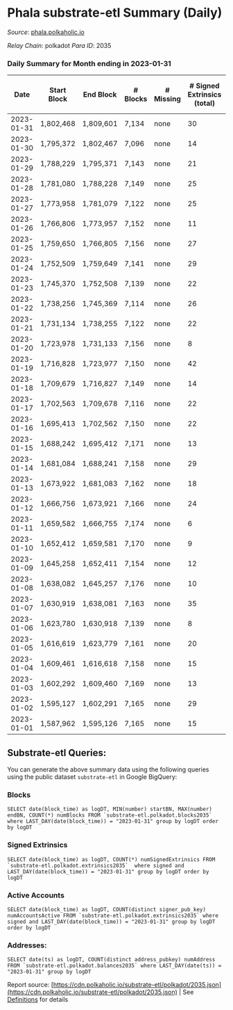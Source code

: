 # Phala substrate-etl Summary (Daily)

_Source_: [phala.polkaholic.io](https://phala.polkaholic.io)

*Relay Chain*: polkadot
*Para ID*: 2035



### Daily Summary for Month ending in 2023-01-31


| Date | Start Block | End Block | # Blocks | # Missing | # Signed Extrinsics (total) | # Active Accounts | # Addresses with Balances | # Events | # Transfers | # XCM Transfers In | # XCM Transfers Out |
| ---- | ----------- | --------- | -------- | --------- | --------------------------- | ----------------- | ------------------------- | -------- | ----------- | ------------------ | ------------------- |
| 2023-01-31 | 1,802,468 | 1,809,601 | 7,134 | none  | 30 | 16 | 3,021 | 14,526 | 4 ($1,257.18) | 3 ($1,441.51) |   |
| 2023-01-30 | 1,795,372 | 1,802,467 | 7,096 | none  | 14 | 10 | 3,019 | 14,296 | 2 ($478.35) |   |   |
| 2023-01-29 | 1,788,229 | 1,795,371 | 7,143 | none  | 21 | 14 | 3,018 | 14,464 | 2 ($157.14) | 4 ($37.71) |   |
| 2023-01-28 | 1,781,080 | 1,788,228 | 7,149 | none  | 25 | 18 | 3,015 | 14,497 | 3 ($911.65) | 2 ($530.60) |   |
| 2023-01-27 | 1,773,958 | 1,781,079 | 7,122 | none  | 25 | 17 | 3,014 | 14,462 | 3 ($266.86) | 3 ($37.94) |   |
| 2023-01-26 | 1,766,806 | 1,773,957 | 7,152 | none  | 11 | 8 | 3,013 | 14,391 | 3 ($30.84) | 1 ($7.62) |   |
| 2023-01-25 | 1,759,650 | 1,766,805 | 7,156 | none  | 27 | 12 | 3,012 | 14,513 | 4 ($468.81) |   |   |
| 2023-01-24 | 1,752,509 | 1,759,649 | 7,141 | none  | 29 | 17 | 3,011 | 14,495 | 7 ($561.78) | 4 ($495.94) |   |
| 2023-01-23 | 1,745,370 | 1,752,508 | 7,139 | none  | 22 | 12 | 3,010 | 14,437 | 4 ($153.59) |   |   |
| 2023-01-22 | 1,738,256 | 1,745,369 | 7,114 | none  | 26 | 20 | 3,008 | 14,417 | 9 ($342.30) | 1 ($139.58) |   |
| 2023-01-21 | 1,731,134 | 1,738,255 | 7,122 | none  | 22 | 16 | 3,007 | 14,414 | 1 ($138.38) | 1 ($138.38) |   |
| 2023-01-20 | 1,723,978 | 1,731,133 | 7,156 | none  | 8 | 8 | 3,007 | 14,372 | 2 ($153.14) |   |   |
| 2023-01-19 | 1,716,828 | 1,723,977 | 7,150 | none  | 42 | 22 | 3,007 | 14,607 | 8 ($424.15) | 2 ($136.46) |   |
| 2023-01-18 | 1,709,679 | 1,716,827 | 7,149 | none  | 14 | 13 | 3,004 | 14,423 | 3 ($157.63) | 2 ($144.08) |   |
| 2023-01-17 | 1,702,563 | 1,709,678 | 7,116 | none  | 22 | 17 | 3,002 | 14,450 | 4 ($143.01) | 5 ($16.91) |   |
| 2023-01-16 | 1,695,413 | 1,702,562 | 7,150 | none  | 22 | 12 | 2,999 | 14,478 | 5 ($1,410.45) | 1 ($0.10) |   |
| 2023-01-15 | 1,688,242 | 1,695,412 | 7,171 | none  | 13 | 7 | 2,998 | 14,439 | 2 ($95.88) | 1 ($49.61) |   |
| 2023-01-14 | 1,681,084 | 1,688,241 | 7,158 | none  | 29 | 18 | 2,997 | 14,506 | 4 ($231.27) |   |   |
| 2023-01-13 | 1,673,922 | 1,681,083 | 7,162 | none  | 18 | 11 | 2,997 | 14,457 | 2 ($78.00) |   |   |
| 2023-01-12 | 1,666,756 | 1,673,921 | 7,166 | none  | 24 | 11 | 2,997 | 14,533 |   | 1 ($0.04) |   |
| 2023-01-11 | 1,659,582 | 1,666,755 | 7,174 | none  | 6 | 6 | 2,995 | 14,392 | 1 ($1,748.05) |   |   |
| 2023-01-10 | 1,652,412 | 1,659,581 | 7,170 | none  | 9 | 9 | 2,995 | 14,410 | 1 ($1,735.42) |   |   |
| 2023-01-09 | 1,645,258 | 1,652,411 | 7,154 | none  | 12 | 10 | 2,993 | 14,397 | 1 ($118.34) |   |   |
| 2023-01-08 | 1,638,082 | 1,645,257 | 7,176 | none  | 10 | 7 | 2,993 | 14,451 | 1 ($126.08) | 3 ($126.52) |   |
| 2023-01-07 | 1,630,919 | 1,638,081 | 7,163 | none  | 35 | 17 | 2,992 | 14,612 | 4 ($16.89) | 4 ($99.14) |   |
| 2023-01-06 | 1,623,780 | 1,630,918 | 7,139 | none  | 8 | 7 | 2,987 | 14,341 | 1 ($0.11) | 1 ($4.23) |   |
| 2023-01-05 | 1,616,619 | 1,623,779 | 7,161 | none  | 20 | 9 | 2,986 | 14,513 | 1 ($1.12) | 1 ($0.88) |   |
| 2023-01-04 | 1,609,461 | 1,616,618 | 7,158 | none  | 15 | 9 | 2,984 | 14,436 | 2 ($362.11) | 2 ($0.22) |   |
| 2023-01-03 | 1,602,292 | 1,609,460 | 7,169 | none  | 13 | 12 | 2,984 | 14,458 | 4 ($385.26) | 4 ($358.89) |   |
| 2023-01-02 | 1,595,127 | 1,602,291 | 7,165 | none  | 29 | 12 | 2,982 | 14,520 | 6 ($34.52) |   |   |
| 2023-01-01 | 1,587,962 | 1,595,126 | 7,165 | none  | 15 | 12 | 2,980 | 14,467 | 2 ($54.83) | 4 ($0.43) |   |

## Substrate-etl Queries:
You can generate the above summary data using the following queries using the public dataset `substrate-etl` in Google BigQuery:


### Blocks
```
SELECT date(block_time) as logDT, MIN(number) startBN, MAX(number) endBN, COUNT(*) numBlocks FROM `substrate-etl.polkadot.blocks2035`  where LAST_DAY(date(block_time)) = "2023-01-31" group by logDT order by logDT
```


### Signed Extrinsics
```
SELECT date(block_time) as logDT, COUNT(*) numSignedExtrinsics FROM `substrate-etl.polkadot.extrinsics2035`  where signed and LAST_DAY(date(block_time)) = "2023-01-31" group by logDT order by logDT
```


### Active Accounts
```
SELECT date(block_time) as logDT, COUNT(distinct signer_pub_key) numAccountsActive FROM `substrate-etl.polkadot.extrinsics2035` where signed and LAST_DAY(date(block_time)) = "2023-01-31" group by logDT order by logDT
```


### Addresses:
```
SELECT date(ts) as logDT, COUNT(distinct address_pubkey) numAddress FROM `substrate-etl.polkadot.balances2035` where LAST_DAY(date(ts)) = "2023-01-31" group by logDT
```



Report source: [https://cdn.polkaholic.io/substrate-etl/polkadot/2035.json](https://cdn.polkaholic.io/substrate-etl/polkadot/2035.json) | See [Definitions](/DEFINITIONS.md) for details
